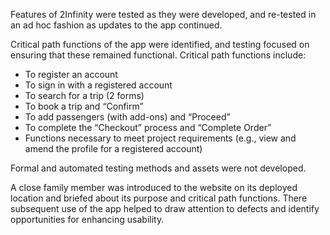Features of 2Infinity were tested as they were developed, and re-tested in an ad hoc fashion as updates to the app continued.

Critical path functions of the app were identified, and testing focused on ensuring that these remained functional.  Critical path functions include:

+ To register an account
+ To sign in with a registered account
+ To search for a trip (2 forms)
+ To book a trip and “Confirm”
+ To add passengers (with add-ons) and “Proceed”
+ To complete the “Checkout” process and “Complete Order”
+ Functions necessary to meet project requirements (e.g., view and amend the profile for a registered account)

Formal and automated testing methods and assets were not developed.

A close family member was introduced to the website on its deployed location and briefed about its purpose and critical path functions.  There subsequent use of the app helped to draw attention to defects and identify opportunities for enhancing usability.